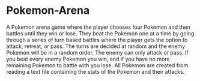 # Pokemon-Arena
A Pokemon arena game where the player chooses four Pokemon and then battles until they win or lose. They beat the Pokemon one at a time by going through a series of turn based battles where the player gets the option to attack, retreat, or pass. The turns are decided at random and the enemy Pokemon will be in a random order. The enemy can only attack or pass. If you beat every enemy Pokemon you win, and if you have no more remaining Pokemon to battle with you lose. All Pokemon are created from reading a text file containing the stats of the Pokemon and their attacks.
